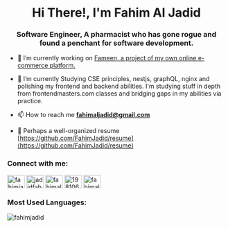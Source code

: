 <h1 align="center">Hi There!, I'm Fahim Al Jadid</h1>
<h3 align="center">Software Engineer, A pharmacist who has gone rogue and found a penchant for software development.</h3>

- 🔭 I’m currently working on [Fameen, a project of my own online e-commerce platform.](https://github.com/FahimJadid/fameen)

- 🌱 I’m currently Studying CSE principles, nestjs, graphQL, nginx and polishing my frontend and backend abilities. I'm studying stuff in depth from frontendmasters.com classes and bridging gaps in my abilities via practice.

- 📫 How to reach me **fahimaljadid@gmail.com**

- 📄 Perhaps a well-organized resume [https://github.com/FahimJadid/resume](https://github.com/FahimJadid/resume)

<h3 align="left">Connect with me:</h3>
<p align="left">
<a href="https://dev.to/fahimjadid" target="blank"><img align="center" src="https://raw.githubusercontent.com/rahuldkjain/github-profile-readme-generator/master/src/images/icons/Social/devto.svg" alt="fahimjadid" height="30" width="40" /></a>
<a href="https://twitter.com/jadidfahim" target="blank"><img align="center" src="https://raw.githubusercontent.com/rahuldkjain/github-profile-readme-generator/master/src/images/icons/Social/twitter.svg" alt="jadidfahim" height="30" width="40" /></a>
<a href="https://linkedin.com/in/fahimaljadid" target="blank"><img align="center" src="https://raw.githubusercontent.com/rahuldkjain/github-profile-readme-generator/master/src/images/icons/Social/linked-in-alt.svg" alt="fahimaljadid" height="30" width="40" /></a>
<a href="https://stackoverflow.com/users/19810698" target="blank"><img align="center" src="https://raw.githubusercontent.com/rahuldkjain/github-profile-readme-generator/master/src/images/icons/Social/stack-overflow.svg" alt="19810698" height="30" width="40" /></a>
<a href="https://fb.com/fahimaljadid" target="blank"><img align="center" src="https://raw.githubusercontent.com/rahuldkjain/github-profile-readme-generator/master/src/images/icons/Social/facebook.svg" alt="fahimaljadid" height="30" width="40" /></a>
</p>

<h3 align="left">Most Used Languages:</h3>
<p><img align="center" src="https://github-readme-stats.vercel.app/api/top-langs?username=fahimjadid&show_icons=true&locale=en&layout=compact" alt="fahimjadid" /></p>
